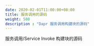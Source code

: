 ```yaml
---
date: 2020-02-01T11:00:00+08:00
title: 服务调用的源码
weight: 580
description : "Dapr 服务调用构建块的源码"
---
```




服务调用/Service Invoke 构建块的源码




